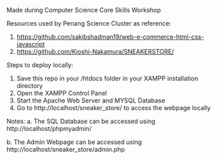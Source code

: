 Made during Computer Science Core Skills Workshop 

Resources used by Penang Science Cluster as reference: 

1. https://github.com/sakibshadman19/web-e-commerce-html-css-javascript
2. https://github.com/Kioshi-Nakamura/SNEAKERSTORE/

Steps to deploy locally: 
1. Save this repo in your /htdocs folder in your XAMPP installation directory 
2. Open the XAMPP Control Panel 
3. Start the Apache Web Server and MYSQL Database
4. Go to http://localhost/sneaker_store/ to access the webpage locally

Notes: 
a. The SQL Database can be accessed using http://localhost/phpmyadmin/

b. The Admin Webpage can be accessed using http://localhost/sneaker_store/admin.php
